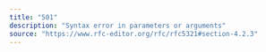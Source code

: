 ```yaml
---
title: "501"
description: "Syntax error in parameters or arguments"
source: "https://www.rfc-editor.org/rfc/rfc5321#section-4.2.3"
---
```

